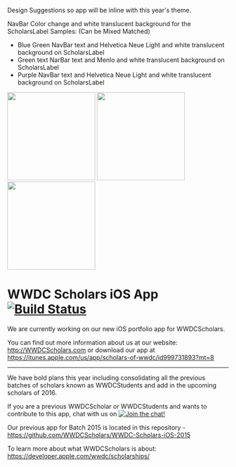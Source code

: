 Design Suggestions so app will be inline with this year's theme.

NavBar Color change and white translucent background for the ScholarsLabel
Samples: (Can be Mixed Matched)

* Blue Green NavBar text and Helvetica Neue Light and white translucent background on ScholarsLabel
* Green text NarBar text and Menlo and white translucent background on ScholarsLabel
* Purple NavBar text and Helvetica Neue Light and white translucent background on ScholarsLabel

<img src="https://github.com/WWDCScholars/DesignStyleAndAssets/blob/MichieDesignSuggestion/Michie%20Design%20Suggestion/BlueGreen.png" width="200">
<img src="https://github.com/WWDCScholars/DesignStyleAndAssets/blob/MichieDesignSuggestion/Michie%20Design%20Suggestion/Green.png" width="200">
<img src="https://github.com/WWDCScholars/DesignStyleAndAssets/blob/MichieDesignSuggestion/Michie%20Design%20Suggestion/purple.png" width="200">

# WWDC Scholars iOS App [![Build Status](https://travis-ci.org/WWDCScholars/WWDCScholars-iOS.svg?branch=master)](https://travis-ci.org/WWDCScholars/WWDCScholars-iOS)

We are currently working on our new iOS portfolio app for WWDCScholars.

You can find out more information about us at our website: http://WWDCScholars.com or download our app at https://itunes.apple.com/us/app/scholars-of-wwdc/id999731893?mt=8

* * *

We have bold plans this year including consolidating all the previous batches of scholars known as WWDCStudents and add in the upcoming scholars of 2016.

If you are a previous WWDCScholar or WWDCStudents and wants to contribute to this app, chat with us on [![Join the chat!](https://img.shields.io/badge/WWDCScholars-JOIN%20CHAT-604887.svg)](https://gitter.im/WWDCScholars/WWDCScholarsHQ)

Our previous app for Batch 2015 is located in this repository - https://github.com/WWDCScholars/WWDC-Scholars-iOS-2015

To learn more about what WWDCScholars is about: https://developer.apple.com/wwdc/scholarships/
